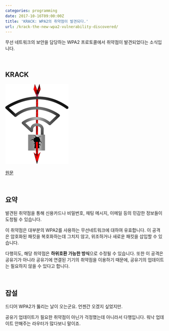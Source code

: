 ```yaml
---
categories: programming
date: 2017-10-16T09:00:00Z
title: 'KRACK: WPA2의 취약점이 발견되다.'
url: /krack-the-new-wpa2-vulnerability-discovered/
---
```


무선 네트워크의 보안을 담당하는 WPA2 프로토콜에서 취약점이 발견되었다는 소식입니다.

&nbsp;

## KRACK
<img src="/images/KRACK.png" alt="KRACK logo" />

[원문](https://www.krackattacks.com/#intro)

&nbsp;

## 요약
발견된 취약점을 통해 신용카드나 비밀번호, 채팅 메시지, 이메일 등의 민감한 정보들이 도청될 수 있습니다.

이 취약점은 대부분의 WPA2를 사용하는 무선네트워크에 대하여 유효합니다. 이 공격은 암호화된 패킷을 복호화하는데 그치지 않고, 위조하거나 새로운 패킷을 삽입할 수 있습니다.

다행히도, 해당 취약점은 **하위호환 가능한 방식**으로 수정될 수 있습니다. 또한 이 공격은 공유기가 아니라 공유기에 연결된 기기의 취약점을 이용하기 때문에, 공유기의 업데이트는 필요하지 않을 수 있다고 합니다.

&nbsp;

## 잡설
드디어 WPA2가 뚫리는 날이 오는군요. 언젠간 오겠지 싶었지만.

공유기 업데이트가 필요한 취약점이 아닌가 걱정했는데 아니라서 다행입니다. 워낙 업데이트 안해주는 라우터가 많다보니 말이죠.
